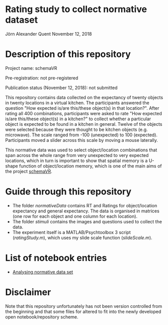 Rating study to collect normative dataset
================
Jörn Alexander Quent
November 12, 2018

Description of this repository
==============================

Project name: schemaVR

Pre-registration: not pre-registered

Publication status (November 12, 2018): not submitted

This repository contains data collected on the expectancy of twenty objects in twenty locations in a virtual kitchen. The participants answered the question "How expected is/are this/these object(s) in that location?". After rating all 400 combinations, participants were asked to rate "How expected is/are this/these object(s) in a kitchen?" to collect whether a particular object is expected to be found in a kitchen in general. Twelve of the objects were selected because they were thought to be kitchen objects (e.g. microwave). The scale ranged from -100 (unexpected) to 100 (expected). Participants moved a slider across this scale by moving a mouse laterally.

This normative data was used to select object/location combinations that span across the whole range from very unexpected to very expected locations, which in turn is important to show that spatial memory is a U-shape function of object/location memory, which is one of the main aims of the project [schemaVR](https://jaquent.github.io/tags/schemavr/).

Guide through this repository
=============================

-   The folder *normativeData* contains RT and Ratings for object/location expectancy and general expectancy. The data is organised in matrices (one row for each object and one column for each location).
-   The folder *stimuli* contains the images and questions used to collect the data.
-   The experiment itself is a MATLAB/Psychtoolbox 3 script (*ratingStudy.m*), which uses my slide scale function (*slideScale.m*).

List of notebook entries
========================

-   [Analysing normative data set](https://jaquent.github.io/post/analysing-normative-data/)

Disclaimer
==========

Note that this repository unfortunately has not been version controlled from the beginning and that some files for altered to fit into the newly developed open notebook/repository scheme.
